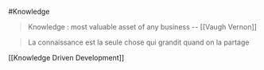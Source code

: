 #Knowledge
> Knowledge : most valuable asset of any business
> --  [[Vaugh Vernon]] 

> La connaissance est la seule chose qui grandit quand on la partage

[[Knowledge Driven Development]]
